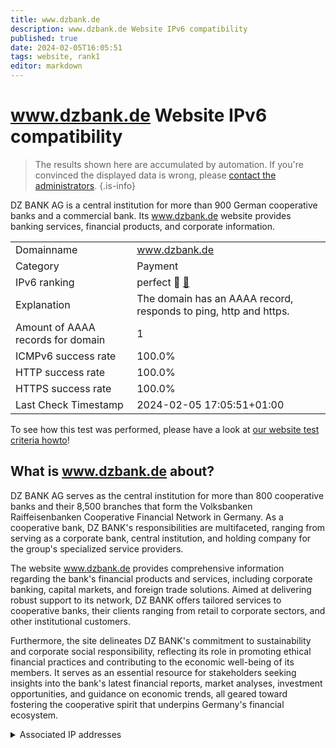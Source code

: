 ```yaml
---
title: www.dzbank.de
description: www.dzbank.de Website IPv6 compatibility
published: true
date: 2024-02-05T16:05:51
tags: website, rank1
editor: markdown
---
```


# www.dzbank.de Website IPv6 compatibility

> The results shown here are accumulated by automation. If you're convinced the displayed data is wrong, please [contact the administrators](/howto/chat). 
{.is-info}

DZ BANK AG is a central institution for more than 900 German cooperative banks and a commercial bank. Its www.dzbank.de website provides banking services, financial products, and corporate information.


|   |   |
| - | - |
| Domainname | www.dzbank.de
| Category | Payment |
| IPv6 ranking | perfect :1st_place_medal: [🔗](/howto/ranking) |
| Explanation | The domain has an AAAA record, responds to ping, http and https. |
| Amount of AAAA records for domain | 1 |
| ICMPv6 success rate | 100.0%|
| HTTP success rate | 100.0% |
| HTTPS success rate | 100.0% |
| Last Check Timestamp | 2024-02-05 17:05:51+01:00 |

To see how this test was performed, please have a look at [our website test criteria howto](/howto/testcriteria/website)!


## What is www.dzbank.de about?
DZ BANK AG serves as the central institution for more than 800 cooperative banks and their 8,500 branches that form the Volksbanken Raiffeisenbanken Cooperative Financial Network in Germany. As a cooperative bank, DZ BANK's responsibilities are multifaceted, ranging from serving as a corporate bank, central institution, and holding company for the group's specialized service providers.

The website www.dzbank.de provides comprehensive information regarding the bank's financial products and services, including corporate banking, capital markets, and foreign trade solutions. Aimed at delivering robust support to its network, DZ BANK offers tailored services to cooperative banks, their clients ranging from retail to corporate sectors, and other institutional customers.

Furthermore, the site delineates DZ BANK's commitment to sustainability and corporate social responsibility, reflecting its role in promoting ethical financial practices and contributing to the economic well-being of its members. It serves as an essential resource for stakeholders seeking insights into the bank's latest financial reports, market analyses, investment opportunities, and guidance on economic trends, all geared toward fostering the cooperative spirit that underpins Germany's financial ecosystem.



<details>
<summary>Associated IP addresses</summary>

2600:1901:0:e4::

</details>
